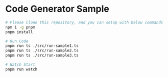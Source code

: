# Code Generator Sample

```bash
# Please Clone this repository, and you can setup with below commands
npm i -g pnpm
pnpm install
```

```bash
# Run Code
pnpm run ts ./src/run-sample1.ts
pnpm run ts ./src/run-sample2.ts
pnpm run ts ./src/run-sample3.ts

# Watch Start
pnpm run watch
```
